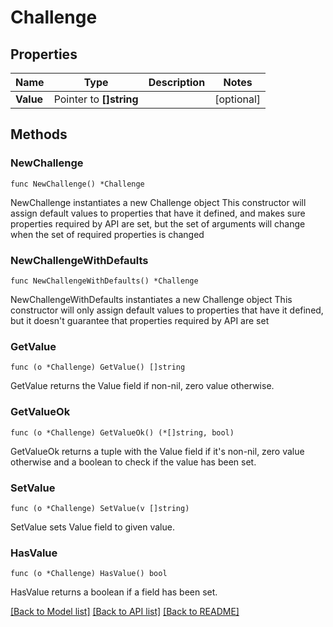 # Challenge

## Properties

Name | Type | Description | Notes
------------ | ------------- | ------------- | -------------
**Value** | Pointer to **[]string** |  | [optional] 

## Methods

### NewChallenge

`func NewChallenge() *Challenge`

NewChallenge instantiates a new Challenge object
This constructor will assign default values to properties that have it defined,
and makes sure properties required by API are set, but the set of arguments
will change when the set of required properties is changed

### NewChallengeWithDefaults

`func NewChallengeWithDefaults() *Challenge`

NewChallengeWithDefaults instantiates a new Challenge object
This constructor will only assign default values to properties that have it defined,
but it doesn't guarantee that properties required by API are set

### GetValue

`func (o *Challenge) GetValue() []string`

GetValue returns the Value field if non-nil, zero value otherwise.

### GetValueOk

`func (o *Challenge) GetValueOk() (*[]string, bool)`

GetValueOk returns a tuple with the Value field if it's non-nil, zero value otherwise
and a boolean to check if the value has been set.

### SetValue

`func (o *Challenge) SetValue(v []string)`

SetValue sets Value field to given value.

### HasValue

`func (o *Challenge) HasValue() bool`

HasValue returns a boolean if a field has been set.


[[Back to Model list]](../README.md#documentation-for-models) [[Back to API list]](../README.md#documentation-for-api-endpoints) [[Back to README]](../README.md)


